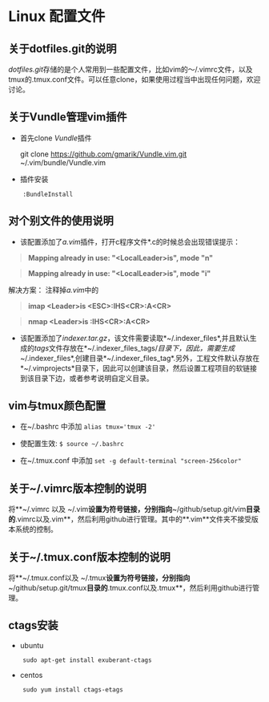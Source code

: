 # Linux 配置文件 #

## 关于dotfiles.git的说明

*dotfiles.git*存储的是个人常用到一些配置文件，比如vim的～/.vimrc文件，以及tmux的.tmux.conf文件。可以任意clone，如果使用过程当中出现任何问题，欢迎讨论。

## 关于Vundle管理vim插件

* 首先clone *Vundle*插件

	git clone https://github.com/gmarik/Vundle.vim.git ~/.vim/bundle/Vundle.vim 

* 插件安装

```
	:BundleInstall
```

## 对个别文件的使用说明

* 该配置添加了*a.vim*插件，打开c程序文件\*.c的时候总会出现错误提示：

> **Mapping already in use: "\<LocalLeader\>is", mode "n"**

> **Mapping already in use: "\<LocalLeader\>is", mode "i"**

解决方案： 注释掉*a.vim*中的

> **imap \<Leader\>is \<ESC\>:IHS\<CR\>:A\<CR\>**

> **nmap \<Leader\>is :IHS\<CR\>:A\<CR\>**

* 该配置添加了*indexer.tar.gz*，该文件需要读取*~/.indexer_files*,并且默认生成的*tags*文件存放在*~/.indexer_files_tags/*目录下，因此，需要生成*~/.indexer_files*,创建目录*~/.indexer_files_tag*.另外，工程文件默认存放在*~/.vimprojects*目录下，因此可以创建该目录，然后设置工程项目的软链接到该目录下边，或者参考说明自定义目录。

## vim与tmux颜色配置

- 在~/.bashrc 中添加 `alias tmux='tmux -2'`

- 使配置生效: `$ source ~/.bashrc`

- 在~/.tmux.conf 中添加 `set -g default-terminal "screen-256color"`

## 关于~/.vimrc版本控制的说明

将**~/.vimrc 以及 ~/.vim**设置为符号链接，分别指向**~/github/setup.git/vim**目录的**.vimrc以及.vim**，然后利用github进行管理。其中的**.vim**文件夹不接受版本系统的控制。
	
## 关于~/.tmux.conf版本控制的说明

将**~/.tmux.conf以及 ~/.tmux**设置为符号链接，分别指向**~/github/setup.git/tmux**目录的**.tmux.conf以及.tmux**，然后利用github进行管理。
	

## ctags安装

- ubuntu

```
	sudo apt-get install exuberant-ctags
```

- centos

```
	sudo yum install ctags-etags
```
